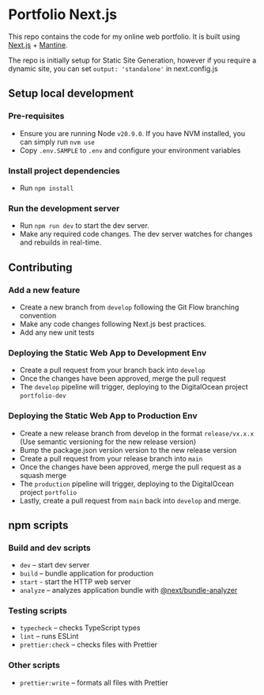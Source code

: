 # Portfolio Next.js

This repo contains the code for my online web portfolio. It is built using [Next.js](https://nextjs.org/) + [Mantine](https://mantine.dev/).

The repo is initially setup for Static Site Generation, however if you require a dynamic site, you can set `output: 'standalone'` in next.config.js

## Setup local development

### Pre-requisites

- Ensure you are running Node `v20.9.0`. If you have NVM installed, you can simply run `nvm use`
- Copy `.env.SAMPLE` to `.env` and configure your environment variables

### Install project dependencies

- Run `npm install`

### Run the development server

- Run `npm run dev` to start the dev server.
- Make any required code changes. The dev server watches for changes and rebuilds in real-time.

## Contributing

### Add a new feature

- Create a new branch from `develop` following the Git Flow branching convention
- Make any code changes following Next.js best practices.
- Add any new unit tests

### Deploying the Static Web App to Development Env

- Create a pull request from your branch back into `develop`
- Once the changes have been approved, merge the pull request
- The `develop` pipeline will trigger, deploying to the DigitalOcean project `portfolio-dev`

### Deploying the Static Web App to Production Env

- Create a new release branch from develop in the format `release/vx.x.x` (Use semantic versioning for the new release version)
- Bump the package.json version version to the new release version
- Create a pull request from your release branch into `main`
- Once the changes have been approved, merge the pull request as a squash merge
- The `production` pipeline will trigger, deploying to the DigitalOcean project `portfolio`
- Lastly, create a pull request from `main` back into `develop` and merge.

## npm scripts

### Build and dev scripts

- `dev` – start dev server
- `build` – bundle application for production
- `start` - start the HTTP web server
- `analyze` – analyzes application bundle with [@next/bundle-analyzer](https://www.npmjs.com/package/@next/bundle-analyzer)

### Testing scripts

- `typecheck` – checks TypeScript types
- `lint` – runs ESLint
- `prettier:check` – checks files with Prettier

### Other scripts

- `prettier:write` – formats all files with Prettier
